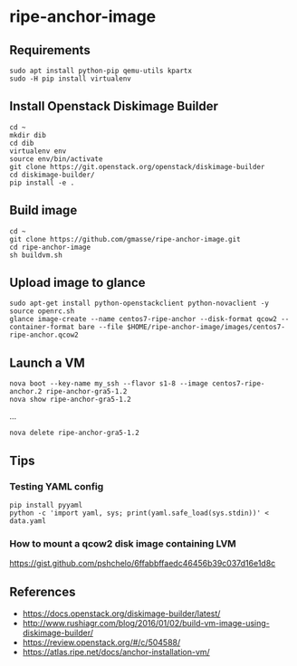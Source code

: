 # ripe-anchor-image

## Requirements
```Shell
sudo apt install python-pip qemu-utils kpartx
sudo -H pip install virtualenv
```
## Install Openstack Diskimage Builder
```Shell
cd ~
mkdir dib
cd dib
virtualenv env
source env/bin/activate
git clone https://git.openstack.org/openstack/diskimage-builder
cd diskimage-builder/
pip install -e .
```
## Build image
```Shell
cd ~
git clone https://github.com/gmasse/ripe-anchor-image.git
cd ripe-anchor-image
sh buildvm.sh
```
## Upload image to glance
```Shell
sudo apt-get install python-openstackclient python-novaclient -y
source openrc.sh
glance image-create --name centos7-ripe-anchor --disk-format qcow2 --container-format bare --file $HOME/ripe-anchor-image/images/centos7-ripe-anchor.qcow2
```
## Launch a VM
```Shell
nova boot --key-name my_ssh --flavor s1-8 --image centos7-ripe-anchor.2 ripe-anchor-gra5-1.2
nova show ripe-anchor-gra5-1.2
```
...
```Shell
nova delete ripe-anchor-gra5-1.2
```
## Tips
### Testing YAML config
```Shell
pip install pyyaml
python -c 'import yaml, sys; print(yaml.safe_load(sys.stdin))' < data.yaml
```
### How to mount a qcow2 disk image containing LVM
https://gist.github.com/pshchelo/6ffabbffaedc46456b39c037d16e1d8c

## References
- https://docs.openstack.org/diskimage-builder/latest/
- http://www.rushiagr.com/blog/2016/01/02/build-vm-image-using-diskimage-builder/
- https://review.openstack.org/#/c/504588/
- https://atlas.ripe.net/docs/anchor-installation-vm/


